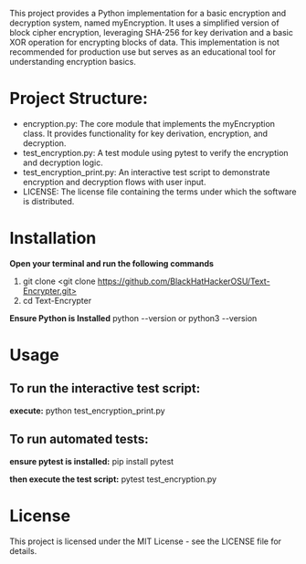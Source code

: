 This project provides a Python implementation for a basic encryption and decryption system, named myEncryption. It uses a simplified version of block cipher encryption, leveraging SHA-256 for key derivation and a basic XOR operation for encrypting blocks of data. This implementation is not recommended for production use but serves as an educational tool for understanding encryption basics.


# Project Structure:
- encryption.py: The core module that implements the myEncryption class. It provides functionality for key derivation, encryption, and decryption.
- test_encryption.py: A test module using pytest to verify the encryption and decryption logic.
- test_encryption_print.py: An interactive test script to demonstrate encryption and decryption flows with user input.
- LICENSE: The license file containing the terms under which the software is distributed.

# Installation

**Open your terminal and run the following commands** 

1. git clone <git clone https://github.com/BlackHatHackerOSU/Text-Encrypter.git>
2. cd Text-Encrypter

**Ensure Python is Installed**
python --version
or
python3 --version

# Usage

## To run the interactive test script:
**execute:**
python test_encryption_print.py

## To run automated tests:
**ensure pytest is installed:**
pip install pytest

**then execute the test script:**
pytest test_encryption.py

# License
This project is licensed under the MIT License - see the LICENSE file for details.
